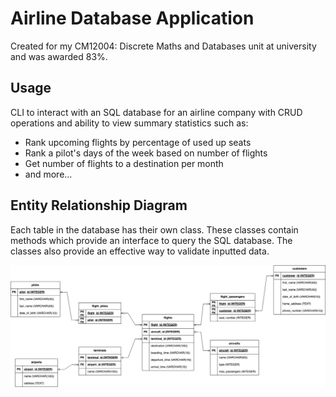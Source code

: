 # Airline Database Application

Created for my CM12004: Discrete Maths and Databases unit at university and was awarded 83%. 

## Usage

CLI to interact with an SQL database for an airline company with CRUD operations and ability to view summary statistics such as:
- Rank upcoming flights by percentage of used up seats
- Rank a pilot's days of the week based on number of flights
- Get number of flights to a destination per month
- and more...

## Entity Relationship Diagram

Each table in the database has their own class. These classes contain methods which provide an interface to query the SQL database. The classes also provide an effective way to validate inputted data. 

![ERD](./ERD.png)

